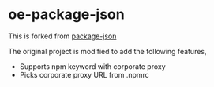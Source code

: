 # oe-package-json

This is forked from [package-json](https://github.com/sindresorhus/package-json)

The original project is modified to add the following features,

* Supports npm keyword with corporate proxy
* Picks corporate proxy URL from .npmrc
